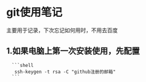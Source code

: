 # git使用笔记
  主要用于记录，下次忘记如何用时，不用去百度
  ## 1.如果电脑上第一次安装使用，先配置
      ```shell
       ssh-keygen -t rsa -C "github注册的邮箱"
      ```

